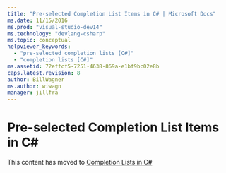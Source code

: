 ```yaml
---
title: "Pre-selected Completion List Items in C# | Microsoft Docs"
ms.date: 11/15/2016
ms.prod: "visual-studio-dev14"
ms.technology: "devlang-csharp"
ms.topic: conceptual
helpviewer_keywords: 
  - "pre-selected completion lists [C#]"
  - "completion lists [C#]"
ms.assetid: 72effcf5-7251-4638-869a-e1bf9bc02e8b
caps.latest.revision: 8
author: BillWagner
ms.author: wiwagn
manager: jillfra
---
```

# Pre-selected Completion List Items in C# #
This content has moved to [Completion Lists in C#](../misc/completion-lists-in-csharp.md)